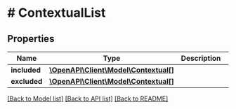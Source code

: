 # # ContextualList

## Properties

Name | Type | Description | Notes
------------ | ------------- | ------------- | -------------
**included** | [**\OpenAPI\Client\Model\Contextual[]**](Contextual.md) |  | [optional] 
**excluded** | [**\OpenAPI\Client\Model\Contextual[]**](Contextual.md) |  | [optional] 

[[Back to Model list]](../../README.md#documentation-for-models) [[Back to API list]](../../README.md#documentation-for-api-endpoints) [[Back to README]](../../README.md)


